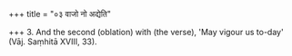 +++
title = "०३ वाजो नो अद्येति"

+++
3. And the second (oblation) with (the verse), 'May vigour us to-day' (Vāj. Saṃhitā XVIII, 33).
